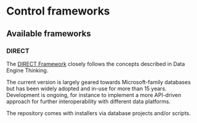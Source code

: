 # Control frameworks

## Available frameworks

### DIRECT

The [DIRECT Framework](https://github.com/data-solution-automation-engine/DIRECT) closely follows the concepts described in Data Engine Thinking.

The current version is largely geared towards Microsoft-family databases but has been widely adopted and in-use for more than 15 years. Development is ongoing, for instance to implement a more API-driven approach for further interoperability with different data platforms.

The repository comes with installers via database projects and/or scripts.